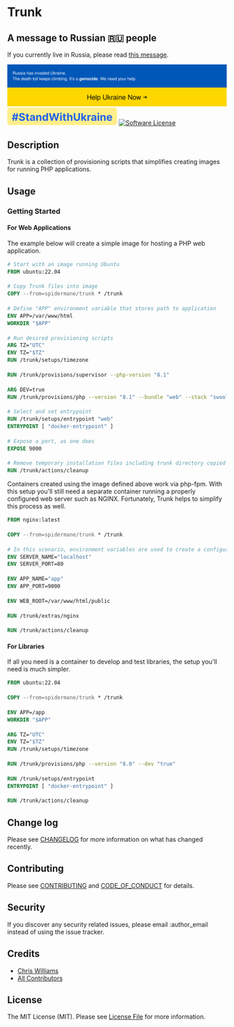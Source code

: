 # Trunk

## A message to Russian 🇷🇺 people

If you currently live in Russia, please read [this message][link:to-russia].

[![Stand With Ukraine][banner:support-ukraine]][link:support-ukraine]
[![Stand With Ukraine][badge:support-ukraine]][link:support-ukraine]
[![Software License][badge:license]][link:license]

## Description

Trunk is a collection of provisioning scripts that simplifies creating images for running PHP applications.

## Usage

### Getting Started

#### For Web Applications

The example below will create a simple image for hosting a PHP web application.

```Dockerfile
# Start with an image running Ubuntu
FROM ubuntu:22.04

# Copy Trunk files into image
COPY --from=spidermane/trunk * /trunk

# Define "APP" environment variable that stores path to application
ENV APP=/var/www/html
WORKDIR "$APP"

# Run desired provisioning scripts
ARG TZ="UTC"
ENV TZ="$TZ"
RUN /trunk/setups/timezone

RUN /trunk/provisions/supervisor --php-version "8.1"

ARG DEV=true
RUN /trunk/provisions/php --version "8.1" --bundle "web" --stack "swoole,imagick" --dev "$DEV"

# Select and set entrypoint
RUN /trunk/setups/entrypoint "web"
ENTRYPOINT [ "docker-entrypoint" ]

# Expose a port, as one does
EXPOSE 9000

# Remove temporary installation files including trunk directory copied previously
RUN /trunk/actions/cleanup
```

Containers created using the image defined above work via php-fpm. With this setup you'll still need a separate container running a properly configured web server such as NGINX. Fortunately, Trunk helps to simplify this process as well.

```Dockerfile
FROM nginx:latest

COPY --from=spidermane/trunk * /trunk

# In this scenario, environment variables are used to create a configuration file
ENV SERVER_NAME="localhost"
ENV SERVER_PORT=80

ENV APP_NAME="app"
ENV APP_PORT=9000

ENV WEB_ROOT=/var/www/html/public

RUN /trunk/extras/nginx

RUN /trunk/actions/cleanup
```

#### For Libraries

If all you need is a container to develop and test libraries, the setup you'll need is much simpler.

```Dockerfile
FROM ubuntu:22.04

COPY --from=spidermane/trunk * /trunk

ENV APP=/app
WORKDIR "$APP"

ARG TZ="UTC"
ENV TZ="$TZ"
RUN /trunk/setups/timezone

RUN /trunk/provisions/php --version "8.0" --dev "true"

RUN /trunk/setups/entrypoint
ENTRYPOINT [ "docker-entrypoint" ]

RUN /trunk/actions/cleanup
```

## Change log

Please see [CHANGELOG][link:changelog] for more information on what has changed recently.

## Contributing

Please see [CONTRIBUTING][link:contributing] and [CODE_OF_CONDUCT][link:code-of-conduct] for details.

## Security

If you discover any security related issues, please email :author_email instead of using the issue tracker.

## Credits

- [Chris Williams][link:author]
- [All Contributors][link:contributors]

## License

The MIT License (MIT). Please see [License File][link:license] for more information.

<!-- Links -->

[link:author]: https://github.com/spider-mane
[link:changelog]: CHANGELOG.md
[link:code-of-conduct]: CODE_OF_CONDUCT.md
[link:contributing]: CONTRIBUTING.md
[link:contributors]: ../../contributors
[link:license]: LICENSE.md

<!-- Badges -->

[badge:license]: https://img.shields.io/badge/license-MIT-brightgreen.svg

<!-- Support Ukraine -->

[badge:support-ukraine]: https://raw.githubusercontent.com/vshymanskyy/StandWithUkraine/main/badges/StandWithUkraine.svg
[banner:support-ukraine]: https://raw.githubusercontent.com/vshymanskyy/StandWithUkraine/main/banner2-direct.svg
[link:support-ukraine]: https://stand-with-ukraine.pp.ua
[link:to-russia]: https://github.com/vshymanskyy/StandWithUkraine/blob/main/docs/ToRussianPeople.md
